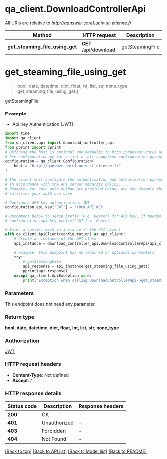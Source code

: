 # qa_client.DownloadControllerApi

All URIs are relative to *http://qanswer-core1.univ-st-etienne.fr*

Method | HTTP request | Description
------------- | ------------- | -------------
[**get_steaming_file_using_get**](DownloadControllerApi.md#get_steaming_file_using_get) | **GET** /api/download | getSteamingFile


# **get_steaming_file_using_get**
> bool, date, datetime, dict, float, int, list, str, none_type get_steaming_file_using_get()

getSteamingFile

### Example

* Api Key Authentication (JWT):

```python
import time
import qa_client
from qa_client.api import download_controller_api
from pprint import pprint
# Defining the host is optional and defaults to http://qanswer-core1.univ-st-etienne.fr
# See configuration.py for a list of all supported configuration parameters.
configuration = qa_client.Configuration(
    host = "http://qanswer-core1.univ-st-etienne.fr"
)

# The client must configure the authentication and authorization parameters
# in accordance with the API server security policy.
# Examples for each auth method are provided below, use the example that
# satisfies your auth use case.

# Configure API key authorization: JWT
configuration.api_key['JWT'] = 'YOUR_API_KEY'

# Uncomment below to setup prefix (e.g. Bearer) for API key, if needed
# configuration.api_key_prefix['JWT'] = 'Bearer'

# Enter a context with an instance of the API client
with qa_client.ApiClient(configuration) as api_client:
    # Create an instance of the API class
    api_instance = download_controller_api.DownloadControllerApi(api_client)

    # example, this endpoint has no required or optional parameters
    try:
        # getSteamingFile
        api_response = api_instance.get_steaming_file_using_get()
        pprint(api_response)
    except qa_client.ApiException as e:
        print("Exception when calling DownloadControllerApi->get_steaming_file_using_get: %s\n" % e)
```


### Parameters
This endpoint does not need any parameter.

### Return type

**bool, date, datetime, dict, float, int, list, str, none_type**

### Authorization

[JWT](../README.md#JWT)

### HTTP request headers

 - **Content-Type**: Not defined
 - **Accept**: */*


### HTTP response details

| Status code | Description | Response headers |
|-------------|-------------|------------------|
**200** | OK |  -  |
**401** | Unauthorized |  -  |
**403** | Forbidden |  -  |
**404** | Not Found |  -  |

[[Back to top]](#) [[Back to API list]](../README.md#documentation-for-api-endpoints) [[Back to Model list]](../README.md#documentation-for-models) [[Back to README]](../README.md)

